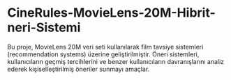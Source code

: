 # CineRules-MovieLens-20M-Hibrit-neri-Sistemi
Bu proje, MovieLens 20M veri seti kullanılarak film tavsiye sistemleri (recommendation systems) üzerine geliştirilmiştir. Öneri sistemleri, kullanıcıların geçmiş tercihlerini ve benzer kullanıcıların davranışlarını analiz ederek kişiselleştirilmiş öneriler sunmayı amaçlar.
